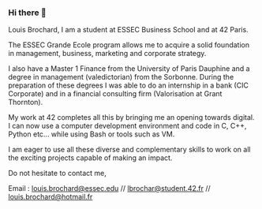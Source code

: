 ### Hi there 👋

Louis Brochard, I am a student at ESSEC Business School and at 42 Paris. 

The ESSEC Grande Ecole program allows me to acquire a solid foundation in management, business, marketing and corporate strategy. 

I also have a Master 1 Finance from the University of Paris Dauphine and a degree in management (valedictorian) from the Sorbonne. During the preparation of these degrees I was able to do an internship in a bank (CIC Corporate) and in a financial consulting firm (Valorisation at Grant Thornton).

My work at 42 completes all this by bringing me an opening towards digital. I can now use a computer development environment and code in C, C++, Python etc... while using Bash or tools such as VM. 

I am eager to use all these diverse and complementary skills to work on all the exciting projects capable of making an impact. 

Do not hesitate to contact me, 

Email : 
louis.brochard@essec.edu //
lbrochar@student.42.fr //
louis.brochard@hotmail.fr

